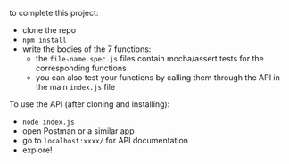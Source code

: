 to complete this project:
* clone the repo
* `npm install`
* write the bodies of the 7 functions:
    * the `file-name.spec.js` files contain mocha/assert tests for the corresponding functions
    * you can also test your functions by calling them through the API in the main `index.js` file

To use the API (after cloning and installing):
* `node index.js`
* open Postman or a similar app
* go to `localhost:xxxx/` for API documentation
* explore!
